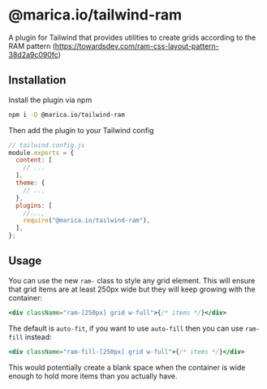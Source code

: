 # @marica.io/tailwind-ram

A plugin for Tailwind that provides utilities to create grids according to the RAM pattern (https://towardsdev.com/ram-css-layout-pattern-38d2a9c090fc)

## Installation

Install the plugin via npm

```bash
npm i -D @marica.io/tailwind-ram
```

Then add the plugin to your Tailwind config

```js
// tailwind.config.js
module.exports = {
  content: [
    // ...
  ],
  theme: {
    // ...
  },
  plugins: [
    //...,
    require("@marica.io/tailwind-ram"),
  ],
};
```

## Usage

You can use the new `ram-` class to style any grid element. This will ensure that grid items are at least 250px wide but
they will keep growing with the container:

```jsx
<div className="ram-[250px] grid w-full">{/* items */}</div>
```

The default is `auto-fit`, if you want to use `auto-fill` then you can use `ram-fill` instead:

```jsx
<div className="ram-fill-[250px] grid w-full">{/* items */}</div>
```

This would potentially create a blank space when the container is wide enough to hold more items than you actually have.
